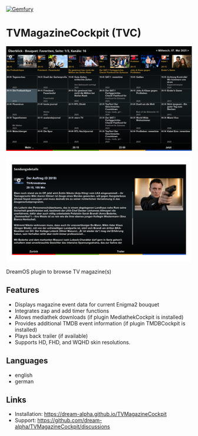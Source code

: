 [![Gemfury](https://badge.fury.io/fp/gemfury.svg)](https://gemfury.com/f/partner)

# TVMagazineCockpit (TVC)
![Screenshot](tvc1.png)

![Screenshot](tvc2.png)

DreamOS plugin to browse TV magazine(s)

## Features
- Displays magazine event data for current Enigma2 bouquet
- Integrates zap and add timer functions
- Allows mediathek downloads (if plugin MediathekCockpit is installed)
- Provides additional TMDB event information (if plugin TMDBCockpit is installed)
- Plays back trailer (if available)
- Supports HD, FHD, and WQHD skin resolutions.

## Languages
- english
- german

## Links
- Installation: https://dream-alpha.github.io/TVMagazineCockpit
- Support: https://github.com/dream-alpha/TVMagazineCockpit/discussions
